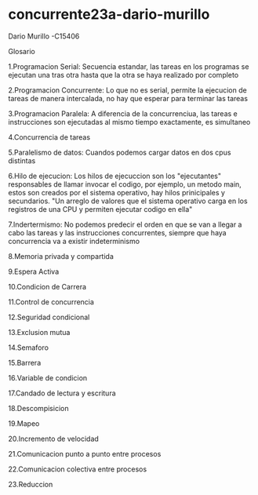 # concurrente23a-dario-murillo

Dario Murillo -C15406

Glosario

1.Programacion Serial: Secuencia estandar, las tareas en los programas se ejecutan una tras otra hasta que la otra se haya realizado por completo

2.Programacion Concurrente: Lo que no es serial, permite la ejecucion de tareas de manera intercalada, no hay que esperar para terminar las tareas

3.Programacion Paralela: A diferencia de la concurrenciua, las tareas e instrucciones son ejecutadas al mismo tiempo exactamente, es simultaneo

4.Concurrencia de tareas

5.Paralelismo de datos: Cuandos podemos cargar datos en dos cpus distintas

6.Hilo de ejecucion: Los hilos de ejecuccion son los "ejecutantes" responsables de llamar invocar el codigo, por ejemplo, un metodo main, estos son creados por el sistema operativo, hay hilos prinicipales y secundarios. "Un arreglo de valores que el sistema operativo carga en los registros de una CPU y permiten ejecutar codigo en ella"

7.Indertermismo: No podemos predecir el orden en que se van a llegar a cabo las tareas y las instrucciones concurrentes, siempre que haya concurrencia va a existir indeterminismo

8.Memoria privada y compartida

9.Espera Activa

10.Condicion de Carrera

11.Control de concurrencia

12.Seguridad condicional

13.Exclusion mutua

14.Semaforo

15.Barrera

16.Variable de condicion

17.Candado de lectura y escritura

18.Descompisicion

19.Mapeo

20.Incremento de velocidad

21.Comunicacion punto a punto entre procesos

22.Comunicacion colectiva entre procesos

23.Reduccion
